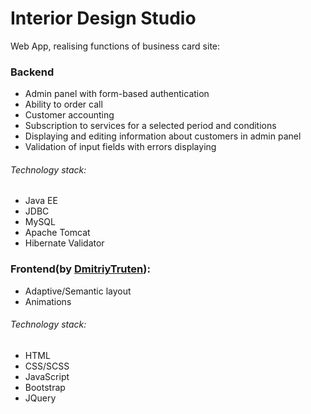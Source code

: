 # Interior Design Studio 
Web App, realising functions of business card site:

### Backend 
- Admin panel with form-based authentication
- Ability to order call
- Customer accounting 
- Subscription to services for a selected period and conditions
- Displaying and editing information about customers in admin panel
- Validation of input fields with errors displaying

###### Technology stack:
- Java EE
- JDBC
- MySQL
- Apache Tomcat
- Hibernate Validator

### Frontend(by [DmitriyTruten](https://github.com/DmitriyTruten)):
- Adaptive/Semantic layout
- Animations

###### Technology stack:
- HTML
- CSS/SCSS
- JavaScript
- Bootstrap
- JQuery
